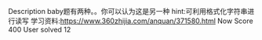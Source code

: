 Description 
baby题有两种。。你可以认为这是另一种 
hint:可利用格式化字符串进行读写 
学习资料:https://www.360zhijia.com/anquan/371580.html 
Now Score 400
User solved 12
